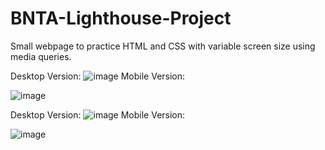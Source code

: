# BNTA-Lighthouse-Project
 Small webpage to practice HTML and CSS with variable screen size using media queries.
 
 Desktop Version:
![image](https://user-images.githubusercontent.com/86329519/135717608-51d12021-ea4c-4420-bebc-65aa08f96244.png)
Mobile Version:


![image](https://user-images.githubusercontent.com/86329519/135717626-fb11efa4-5193-45b9-bc93-3966a6e681dd.png)

Desktop Version:
![image](https://user-images.githubusercontent.com/86329519/135717730-2f511730-9bdc-44b6-82d9-1afd54c918b9.png)
Mobile Version:


![image](https://user-images.githubusercontent.com/86329519/135717715-eb897d0e-2881-4bea-a090-75dcd9165fd0.png)
